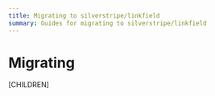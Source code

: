 ```yaml
---
title: Migrating to silverstripe/linkfield
summary: Guides for migrating to silverstripe/linkfield
---
```


# Migrating

[CHILDREN]
